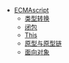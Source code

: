 <!--
 * @Author: your name
 * @Date: 2020-08-03 19:22:22
 * @LastEditTime: 2020-08-03 23:24:41
 * @LastEditors: Please set LastEditors
 * @Description: In User Settings Edit
 * @FilePath: \JDR_Blog\docs\Front_End\ECMAscript\_sidebar.md
-->

* [ECMAscript](Front_End/ECMAscript/)
  * [类型转换](Front_End/ECMAscript/TypeChange.md)
  * [闭包](Front_End/ECMAscript/Closure.md)
  * [This](Front_End/ECMAscript/This.md)
  * [原型与原型链](Front_End/ECMAscript/Prototype.md)
  * [面向对象](Front_End/ECMAscript/Object.md)


<!-- 
* [Typescript](Front_End/ECMAscript/)
* [HTTP](Front_End/HTTP/)
* [Vue](Front_End/Vue/)
* [React](Front_End/React/)
* [Node](Front_End/Node/)
* [Git](Front_End/Git/)
* [小程序](Front_End/Applets/)
* [项目](Front_End/Applets/) 
-->